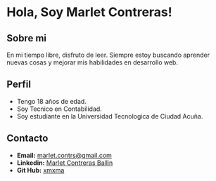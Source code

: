 # **Hola, Soy Marlet Contreras!**

## Sobre mi
En mi tiempo libre, disfruto de leer. Siempre estoy buscando aprender nuevas cosas y mejorar mis habilidades en desarrollo web.

## Perfil
- Tengo 18 años de edad.
- Soy Tecnico en Contabilidad.
- Soy estudiante en la Universidad Tecnologica de Ciudad Acuña.

## Contacto
- **Email:** marlet.contrs@gmail.com
- **Linkedin:** [Marlet Contreras Ballin](www.linkedin.com/in/marlet-contreras-ballin-2126142b3)
- **Git Hub:** [xmxma](https://github.com/xmxma)
